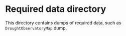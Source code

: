# Required data directory

This directory contains dumps of required data, such as `DroughtObservatoryMap` dump.